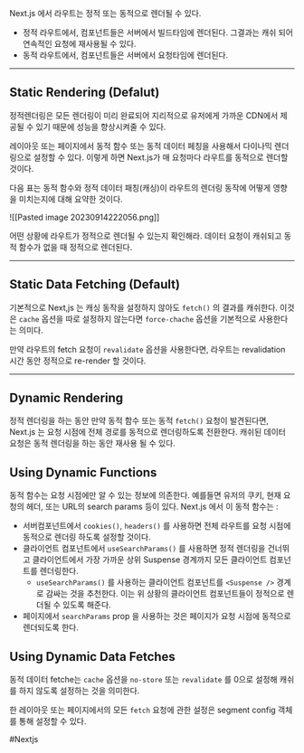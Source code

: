 Next.js 에서 라우트는 정적 또는 동적으로 렌더될 수 있다.

- 정적 라우트에서, 컴포넌트들은 서버에서 빌드타임에 렌더된다. 그결과는 캐쉬 되어 연속적인 요청에 재사용될 수 있다.
- 동적 라우트에서, 컴포넌트들은 서버에서 요청타임에 렌더된다.

---

## Static Rendering (Defalut)

정적렌더링은 모든 렌더링이 미리 완료되어 지리적으로 유저에게 가까운 CDN에서 제공될 수 있기 때문에 성능을 향상시켜줄 수 있다.

레이아웃 또는 페이지에서 동적 함수 또는 동적 데이터 페칭을 사용해서 다이나믹 렌더링으로 설정할 수 있다. 이렇게 하면 Next.js가 매 요청마다 라우트를 동적으로 렌더할 것이다.

다음 표는 동적 함수와 정적 데이터 패칭(캐싱)이 라우트의 렌더링 동작에 어떻게 영향을 미치는지에 대해 요약한 것이다.

![[Pasted image 20230914222056.png]]

어떤 상황에 라우트가 정적으로 렌더될 수 있는지 확인해라. 데이터 요청이 캐쉬되고 동적 함수가 없을 때 정적으로 렌더된다.

---

## Static Data Fetching (Default)

기본적으로 Next,js 는 캐싱 동작을 설정하지 않아도 `fetch()` 의 결과를 캐쉬한다. 이것은 `cache` 옵션을 따로 설정하지 않는다면 `force-chache` 옵션을 기본적으로 사용한다는 의미다.

만약 라우트의 fetch 요청이 `revalidate` 옵션을 사용한다면, 라우트는 revalidation 시간 동안 정적으로 re-render 할 것이다.

---

## Dynamic Rendering

정적 렌더링을 하는 동안 만약 동적 함수 또는 동적 `fetch()` 요청이 발견된다면, Next.js 는 요청 시점에 전체 경로를 동적으로 렌더링하도록 전환한다. 캐쉬된 데이터 요청은 동적 렌더링을 하는 동안 재사용 될 수 있다.

## Using Dynamic Functions

동적 함수는 요청 시점에만 알 수 있는 정보에 의존한다. 예를들면 유저의 쿠키, 현재 요청의 헤더, 또는 URL의 search params 등이 있다. Next.js 에서 이 동적 함수는 :

- 서버컴포넌트에서 `cookies()`, `headers()` 를 사용하면 전체 라우트를 요청 시점에 동적으로 렌더링 하도록 설정할 것이다.
- 클라이언트 컴포넌트에서 `useSearchParams()` 를 사용하면 정적 렌더링을 건너뛰고 클라이언트에서 가장 가까운 상위 Suspense 경계까지 모든 클라이언트 컴포넌트를 렌더링한다.
    - `useSearchParams()` 를 사용하는 클라이언트 컴포넌트를 `<Suspense />` 경계로 감싸는 것을 추천한다. 이는 위 상황의 클라이언트 컴포넌트들이 정적으로 렌더될 수 있도록 해준다.
- 페이지에서 `searchParams` prop 을 사용하는 것은 페이지가 요청 시점에 동적으로 렌더되도록 한다.

## Using Dynamic Data Fetches

동적 데이터 fetche는 `cache` 옵션을 `no-store` 또는 `revalidate` 를 0으로 설정해 캐쉬를 하지 않도록 설정하는 것을 의미한다.

한 레이아웃 또는 페이지에서의 모든 `fetch` 요청에 관한 설정은 segment config 객체를 통해 설정할 수 있다.

#Nextjs 